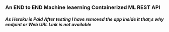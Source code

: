 ### An END to END Machine leaerning Containerized ML REST API

##### As Heroku is Paid After testing I have removed the app inside it that;s why endpint or Web URL Link is not available
